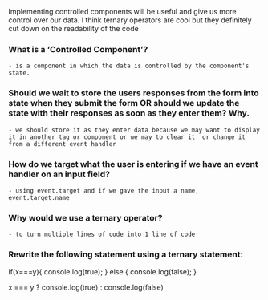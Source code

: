 Implementing controlled components will be useful and give us more control over our data.  I think ternary operators are cool but they definitely cut down on the readability of the code

### What is a ‘Controlled Component’?
    - is a component in which the data is controlled by the component's state.

### Should we wait to store the users responses from the form into state when they submit the form OR should we update the state with their responses as soon as they enter them? Why.
    - we should store it as they enter data because we may want to display it in another tag or component or we may to clear it  or change it from a different event handler

### How do we target what the user is entering if we have an event handler on an input field?
    - using event.target and if we gave the input a name, event.target.name

### Why would we use a ternary operator?
    - to turn multiple lines of code into 1 line of code

### Rewrite the following statement using a ternary statement:
if(x===y){
  console.log(true);
} else {
  console.log(false);
}

x === y ? console.log(true) : console.log(false)

